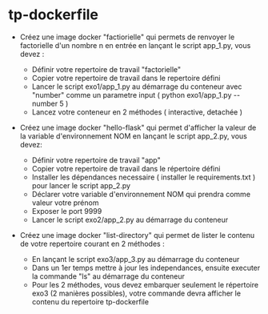 # tp-dockerfile
- Créez une image docker "factiorielle" qui permets de renvoyer le factorielle d'un nombre n en entrée en lançant le script app_1.py, vous devez :
    - Définir votre repertoire de travail "factorielle"
	- Copier votre repertoire de travail dans le repertoire défini
	- Lancer le script exo1/app_1.py au démarrage du conteneur avec "number" comme un parametre input ( python exo1/app_1.py --number 5 )
	- Lancez votre conteneur en 2 méthodes ( interactive, detachée ) 
		
- Créez une image docker "hello-flask" qui permet d'afficher la valeur de la variable d'environnement NOM en lançant le script app_2.py, vous devez:
	- Définir votre repertoire de travail "app"
	- Copier votre repertoire de travail dans le répertoire défini
	- Installer les dépendances necessaire ( installer le requirements.txt ) pour lancer le script app_2.py 
	- Déclarer votre variable d'environnement NOM qui prendra comme valeur votre prénom
	- Exposer le port 9999
	- Lancer le script exo2/app_2.py au démarrage du conteneur
		
- Créez une image docker "list-directory" qui permet de lister le contenu de votre repertoire courant en 2 méthodes :
	- En lançant le script exo3/app_3.py au démarrage du conteneur
	- Dans un 1er temps mettre à jour les independances, ensuite executer la commande "ls" au démarrage du conteneur
	- Pour les 2 méthodes, vous devez embarquer seulement le répertoire exo3 (2 manières possibles), votre commande devra afficher le contenu du repertoire tp-dockerfile
